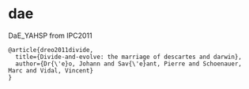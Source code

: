 # dae

DaE_YAHSP from IPC2011

```
@article{dreo2011divide,
  title={Divide-and-evolve: the marriage of descartes and darwin},
  author={Dr{\'e}o, Johann and Sav{\'e}ant, Pierre and Schoenauer, Marc and Vidal, Vincent}
}
```
